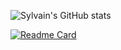 
![Sylvain's GitHub stats](https://github-readme-stats.vercel.app/api?username=Sylvain-Valvassori&show_icons=true&theme=radical)



[![Readme Card](https://github-readme-stats.vercel.app/api/pin/?username=anuraghazra&repo=github-readme-stats)](https://github.com/Sylvain-Valvassori)


